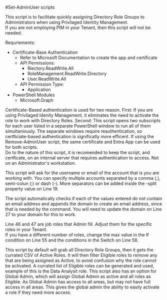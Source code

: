 #Set-AdminUser scripts

This script is to facilitate quickly assigning Directory Role Groups to Administrators when using Privilaged Identity Management.  
If you are not employing PIM in your Tenant, then this script will not be needed.

Requriements:
- Certificate-Base Authentication
  - Refer to Microsoft Documentation to create the app and certificate
  - API Permissions:
    - Riectory.ReadWrite.All
    - RoleManagement.ReadWrite.Directory
    - User.ReadWrite.All
  - API Permission Type:
    - Application
- PowerShell Modules
  - Microsoft.Graph

Certificate-Based authentication is used for two reason.  First: If you are using Privilaged Idenity Management, it eliminates the need to activate the role to work with Directory Roles.  Second: This script opens two subscripts for each user listed in a separate PowerShell window to run all of them simultaniously.  The separate windows require reauthentication, so certficiate-based authentication is significatly more efficent.
If using the Remove-AdminUser script, the same certificate and Entra App can be used for both scripts.  
Do to the nature of this script, it is recomended to keep the script, and certficate, on an internal server that requires authentication to access.  Not on an Administrator's workstation.

This script will ask for the username or email of the account that is you are working with.  You can specify multiple accounts separated by a comma (,), semi-colun (;) or dash (-).  More separators can be added inside the -split property value on Line 19.

The script automatically checks if each of the values entered do not contain an email address and appends the domain to create an email address, since that is needed by the command. You will need to update the domain on Line 27 to your domain for this to work.

Line 46 and 47 are job roles that Admin fill.  Adjust them for the specific roles in your Tenant.  
If you have a different number of roles, change the max value in the If condition on Line 55 and the conditions in the Switch on Line 58.

This script by default will grab all Directory Role Groups, then it gets the currated CSV of Active Roles.  It will then filter Eligible roles to remove any that are being assigned as Active, to avoid confusion why the role cannot be activated.
A currated list of Eligible roles can be generated and used, example of this is the Data Analysit role.
This script also has an option for Global Admin, which will assign Global Admin as active and all roles as Eligible.  As Global Admin has access to all areas, but may not have full access in all areas.  This gives the global admin the ability to easily activate a role if they need more access.
